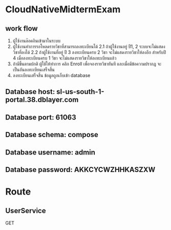 # CloudNativeMidtermExam

## work flow
1. ผู้ใช้งานล๊อคอินเข้ามาในระบบ
2. ผู้ใช้งานทำการรอโหลดรายวิชาที่สามารถลงทะเบียนได้
2.1 ถ้าผู้ใช้งานอยู่ ปี1, 2 ระบบจะไม่แสดงวิชาที่ลงได้
2.2 ถ้าผู้ใช้งานที่อยู่ ปี 3 ลงทะเบียนครบ 2 วิชา จะไม่แสดงรายวิชาให้ลงอีก สำหรับปี 4 เมื่อลงทะเบียนครบ 1 วิชา จะไม่แสดงรายวิชาให้ลงทะเบียนแล้ว
3. ถ้ามีขึ้นตามปกติ ผู้ใช้ให้ทำการ คลิก Enroll เพื่อจองรายวิชาทันที และเมื่อมีข้อความปรากฎ จะเป็นอันลงทะเบียนเสร็จสิ้น
4. ลงทะเบียนเสร็จสิ้น ข้อมูลถูกเก็บเข้า database 
## Database host: sl-us-south-1-portal.38.dblayer.com
## Database port: 61063
## Database schema: compose
## Database username: admin
## Database password: AKKCYCWZHHKASZXW

# Route

## UserService
GET
